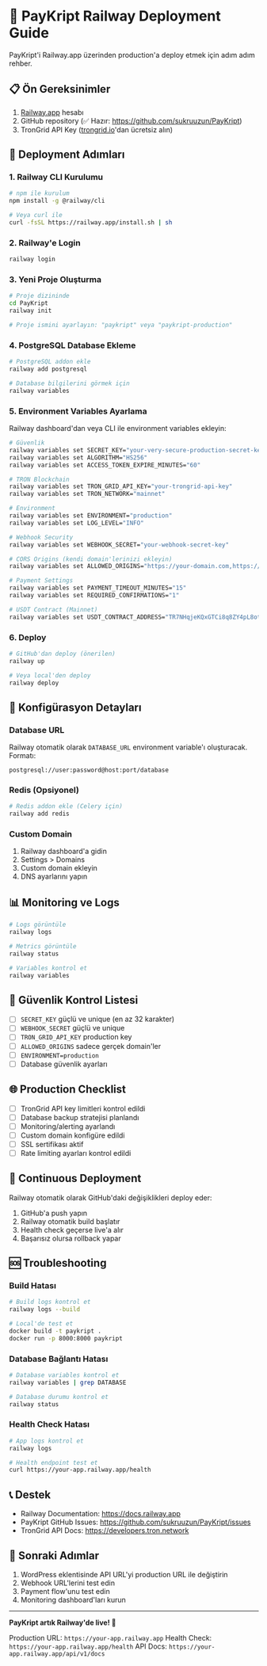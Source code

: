 # 🚂 PayKript Railway Deployment Guide

PayKript'i Railway.app üzerinden production'a deploy etmek için adım adım rehber.

## 📋 Ön Gereksinimler

1. [Railway.app](https://railway.app) hesabı
2. GitHub repository (✅ Hazır: https://github.com/sukruuzun/PayKript)
3. TronGrid API Key ([trongrid.io](https://trongrid.io)'dan ücretsiz alın)

## 🚀 Deployment Adımları

### 1. Railway CLI Kurulumu

```bash
# npm ile kurulum
npm install -g @railway/cli

# Veya curl ile
curl -fsSL https://railway.app/install.sh | sh
```

### 2. Railway'e Login

```bash
railway login
```

### 3. Yeni Proje Oluşturma

```bash
# Proje dizininde
cd PayKript
railway init

# Proje ismini ayarlayın: "paykript" veya "paykript-production"
```

### 4. PostgreSQL Database Ekleme

```bash
# PostgreSQL addon ekle
railway add postgresql

# Database bilgilerini görmek için
railway variables
```

### 5. Environment Variables Ayarlama

Railway dashboard'dan veya CLI ile environment variables ekleyin:

```bash
# Güvenlik
railway variables set SECRET_KEY="your-very-secure-production-secret-key-at-least-32-chars"
railway variables set ALGORITHM="HS256"
railway variables set ACCESS_TOKEN_EXPIRE_MINUTES="60"

# TRON Blockchain
railway variables set TRON_GRID_API_KEY="your-trongrid-api-key"
railway variables set TRON_NETWORK="mainnet"

# Environment
railway variables set ENVIRONMENT="production"
railway variables set LOG_LEVEL="INFO"

# Webhook Security
railway variables set WEBHOOK_SECRET="your-webhook-secret-key"

# CORS Origins (kendi domain'lerinizi ekleyin)
railway variables set ALLOWED_ORIGINS="https://your-domain.com,https://api.your-domain.com"

# Payment Settings
railway variables set PAYMENT_TIMEOUT_MINUTES="15"
railway variables set REQUIRED_CONFIRMATIONS="1"

# USDT Contract (Mainnet)
railway variables set USDT_CONTRACT_ADDRESS="TR7NHqjeKQxGTCi8q8ZY4pL8otSzgjLj6t"
```

### 6. Deploy

```bash
# GitHub'dan deploy (önerilen)
railway up

# Veya local'den deploy
railway deploy
```

## 🔧 Konfigürasyon Detayları

### Database URL

Railway otomatik olarak `DATABASE_URL` environment variable'ı oluşturacak. Formatı:
```
postgresql://user:password@host:port/database
```

### Redis (Opsiyonel)

```bash
# Redis addon ekle (Celery için)
railway add redis
```

### Custom Domain

1. Railway dashboard'a gidin
2. Settings > Domains
3. Custom domain ekleyin
4. DNS ayarlarını yapın

## 📊 Monitoring ve Logs

```bash
# Logs görüntüle
railway logs

# Metrics görüntüle  
railway status

# Variables kontrol et
railway variables
```

## 🔐 Güvenlik Kontrol Listesi

- [ ] `SECRET_KEY` güçlü ve unique (en az 32 karakter)
- [ ] `WEBHOOK_SECRET` güçlü ve unique
- [ ] `TRON_GRID_API_KEY` production key
- [ ] `ALLOWED_ORIGINS` sadece gerçek domain'ler
- [ ] `ENVIRONMENT=production`
- [ ] Database güvenlik ayarları

## 🌐 Production Checklist

- [ ] TronGrid API key limitleri kontrol edildi
- [ ] Database backup stratejisi planlandı
- [ ] Monitoring/alerting ayarlandı
- [ ] Custom domain konfigüre edildi
- [ ] SSL sertifikası aktif
- [ ] Rate limiting ayarları kontrol edildi

## 🔄 Continuous Deployment

Railway otomatik olarak GitHub'daki değişiklikleri deploy eder:

1. GitHub'a push yapın
2. Railway otomatik build başlatır
3. Health check geçerse live'a alır
4. Başarısız olursa rollback yapar

## 🆘 Troubleshooting

### Build Hatası
```bash
# Build logs kontrol et
railway logs --build

# Local'de test et
docker build -t paykript .
docker run -p 8000:8000 paykript
```

### Database Bağlantı Hatası
```bash
# Database variables kontrol et
railway variables | grep DATABASE

# Database durumu kontrol et
railway status
```

### Health Check Hatası
```bash
# App logs kontrol et
railway logs

# Health endpoint test et
curl https://your-app.railway.app/health
```

## 📞 Destek

- Railway Documentation: https://docs.railway.app
- PayKript GitHub Issues: https://github.com/sukruuzun/PayKript/issues
- TronGrid API Docs: https://developers.tron.network

## 🎯 Sonraki Adımlar

1. WordPress eklentisinde API URL'yi production URL ile değiştirin
2. Webhook URL'lerini test edin
3. Payment flow'unu test edin
4. Monitoring dashboard'ları kurun

---

**PayKript artık Railway'de live! 🚀**

Production URL: `https://your-app.railway.app`
Health Check: `https://your-app.railway.app/health`
API Docs: `https://your-app.railway.app/api/v1/docs` 